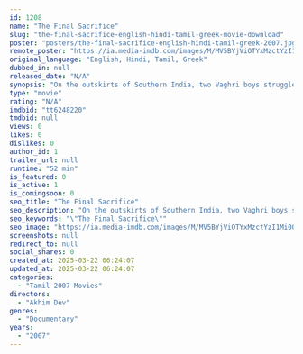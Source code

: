 ```yaml
---
id: 1208
name: "The Final Sacrifice"
slug: "the-final-sacrifice-english-hindi-tamil-greek-movie-download"
poster: "posters/the-final-sacrifice-english-hindi-tamil-greek-2007.jpg"
remote_poster: "https://ia.media-imdb.com/images/M/MV5BYjViOTYxMzctYzI1Mi00YzNhLWE1NDItNDIxNjM2ZDc3NzllL2ltYWdlL2ltYWdlXkEyXkFqcGdeQXVyNDE5MTU2MDE@._V1_SX300.jpg"
original_language: "English, Hindi, Tamil, Greek"
dubbed_in: null
released_date: "N/A"
synopsis: "On the outskirts of Southern India, two Vaghri boys struggle on their own, living as pariahs of society. Over a period of ten years, this story documents their gradual passage into maturity."
type: "movie"
rating: "N/A"
imdbid: "tt6248220"
tmdbid: null
views: 0
likes: 0
dislikes: 0
author_id: 1
trailer_url: null
runtime: "52 min"
is_featured: 0
is_active: 1
is_comingsoon: 0
seo_title: "The Final Sacrifice"
seo_description: "On the outskirts of Southern India, two Vaghri boys struggle on their own, living as pariahs of society. Over a period of ten years, this story documents their gradual passage into maturity."
seo_keywords: "\"The Final Sacrifice\""
seo_image: "https://ia.media-imdb.com/images/M/MV5BYjViOTYxMzctYzI1Mi00YzNhLWE1NDItNDIxNjM2ZDc3NzllL2ltYWdlL2ltYWdlXkEyXkFqcGdeQXVyNDE5MTU2MDE@._V1_SX300.jpg"
screenshots: null
redirect_to: null
social_shares: 0
created_at: 2025-03-22 06:24:07
updated_at: 2025-03-22 06:24:07
categories:
  - "Tamil 2007 Movies"
directors:
  - "Akhim Dev"
genres:
  - "Documentary"
years:
  - "2007"
---
```

